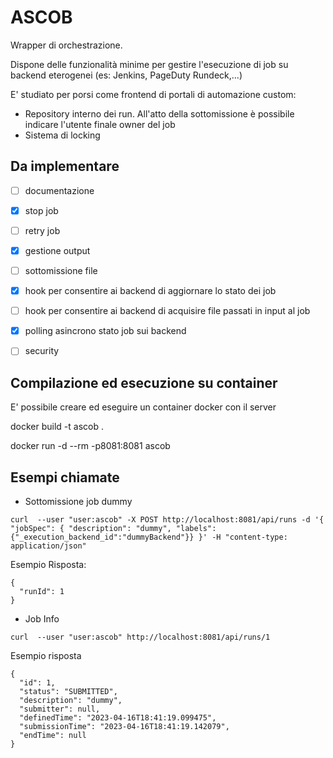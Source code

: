 ASCOB
=====


Wrapper di orchestrazione.

Dispone delle funzionalità minime per gestire l'esecuzione di job su backend eterogenei (es: Jenkins, PageDuty Rundeck,...)

E' studiato per porsi come frontend di portali di automazione custom:
- Repository interno dei run. All'atto della sottomissione è possibile indicare l'utente finale owner del job
- Sistema di locking


## Da implementare
- [ ] documentazione
- [x] stop job
- [ ] retry job
- [x] gestione output
- [ ] sottomissione file
- [x] hook per consentire ai backend di aggiornare lo stato dei job 
- [ ] hook per consentire ai backend di acquisire file passati in input al job
- [x] polling asincrono stato job sui backend
- [ ] security



## Compilazione ed esecuzione su container

E' possibile creare ed eseguire un container docker con il server 


docker build -t ascob .

docker run -d --rm -p8081:8081 ascob 


## Esempi chiamate

- Sottomissione job dummy

```
curl  --user "user:ascob" -X POST http://localhost:8081/api/runs -d '{ "jobSpec": { "description": "dummy", "labels":{"_execution_backend_id":"dummyBackend"}} }' -H "content-type: application/json"
```

Esempio Risposta:

```
{
  "runId": 1
}

```

- Job Info

```
curl  --user "user:ascob" http://localhost:8081/api/runs/1
```

Esempio risposta

```
{
  "id": 1,
  "status": "SUBMITTED",
  "description": "dummy",
  "submitter": null,
  "definedTime": "2023-04-16T18:41:19.099475",
  "submissionTime": "2023-04-16T18:41:19.142079",
  "endTime": null
}
```
